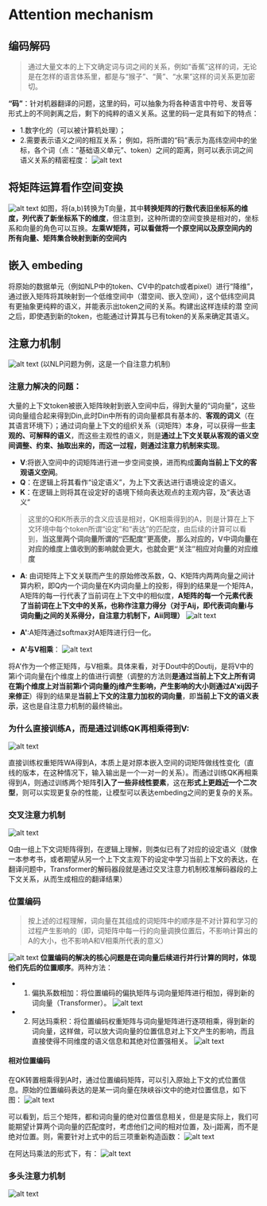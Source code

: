 # Attention mechanism
## 编码解码
> 通过大量文本的上下文确定词与词之间的关系，例如“香蕉”这样的词，无论是在怎样的语言体系里，都是与“猴子”、“黄”、“水果”这样的词关系更加密切。

**“码”**：针对机器翻译的问题，这里的码，可以抽象为将各种语言中符号、发音等形式上的不同剥离之后，剩下的纯粹的语义关系。这里的码一定具有如下的特点：

- 1.数字化的（可以被计算机处理）；
- 2.需要表示语义之间的相互关系；
例如，将所谓的“码”表示为高纬空间中的坐标，各个词（点：“基础语义单元”、token）之间的距离，则可以表示词之间语义关系的精密程度：
![alt text](image.png)

## 将矩阵运算看作空间变换
![alt text](image-1.png)
如图，将(a,b)转换为T向量，其中**转换矩阵的行数代表旧坐标系的维度，列代表了新坐标系下的维度**，但注意到，这种所谓的空间变换是相对的，坐标系和向量的角色可以互换。**左乘W矩阵，可以看做将一个原空间以及原空间内的所有向量、矩阵集合映射到新的空间内** 

## 嵌入 embeding
将原始的数据单元（例如NLP中的token、CV中的patch或者pixel）进行“降维”，通过嵌入矩阵将其映射到一个低维空间中（潜空间、嵌入空间），这个低纬空间具有更抽象更纯粹的语义，并能表示出token之间的关系。构建出这样连续的潜 空间之后，即使遇到新的token，也能通过计算其与已有token的关系来确定其语义。

## 注意力机制
![alt text](image-4.png)
(以NLP问题为例，这是一个自注意力机制)
### 注意力解决的问题：
大量的上下文token被嵌入矩阵映射到嵌入空间中后，得到大量的“词向量”，这些词向量组合起来得到Din,此时Din中所有的词向量都具有基本的、**客观的词义**（在其语言环境下）；通过词向量上下文的组织关系（词矩阵）本身，可以获得一些**主观的、可解释的语义**，而这些主观性的语义，则是**通过上下文关联从客观的语义空间调整、约束、抽取出来的，而这一过程，则通过注意力机制来实现**。 
- **V**:将嵌入空间中的词矩阵进行进一步空间变换，进而构成**面向当前上下文的客观语义空间**。
- **Q**：在逻辑上将其看作“设定语义”，为上下文表达进行语境设定的语义。
- **K**：在逻辑上则将其在设定好的语境下倾向表达观点的主观内容，及“表达语义”
> 这里的Q和K所表示的含义应该是相对，QK相乘得到的A，则是计算在上下文环境中每个token所谓“设定”和“表达”的匹配度，由后续的计算可以看到，**当这里两个词向量所谓的“匹配度”更高使，  那么对应的，V中词向量在对应的维度上值收到的影响就会更大，也就会更“关注”相应对向量的对应维度**
- **A**: 由词矩阵上下文关联而产生的原始修改系数，Q、K矩阵内两两向量之间计算内积，即Q内一个词向量在K内词向量上的投影，得到的结果是一个矩阵A，A矩阵的每一行代表了当前词在上下文中的相似度，**A矩阵的每一个元素代表了当前词在上下文中的关系，也称作注意力得分（对于Aij，即代表词向量i与词向量j之间的关系得分，自注意力机制下，Aii同理）**
![alt text](image-2.png)

- **A'**:A矩阵通过softmax对A矩阵进行归一化。 

- **A'与V相乘**：
    ![alt text](image-3.png)

将A'作为一个修正矩阵，与V相乘。具体来看，对于Dout中的Doutij，是将V中的第i个词向量在j个维度上的值进行调整（调整的方法则**是通过当前上下文上所有词在第j个维度上对当前第i个词向量的j维产生影响，产生影响的大小则通过A'xij因子来修正**）得到的结果是**当前上下文的注意力加权的词向量**，即**当前上下文的语义表示**，这也是自注意力机制的最终输出。
### 为什么直接训练A，而是通过训练QK再相乘得到V:
![alt text](image-5.png)

直接训练权重矩阵WA得到A，本质上是对原本嵌入空间的词矩阵做线性变化（直线的版本，在这种情况下，输入输出是一个一对一的关系）。而通过训练QK再相乘得到A，则通过训练两个矩阵**引入了一些非线性要素**，这在**形式上更趋近一个二次型**，则可以实现更复杂的性能，让模型可以表达embeding之间的更复杂的关系。


 ### 交叉注意力机制
 ![alt text](image-6.png)

 Q由一组上下文词矩阵得到，在逻辑上理解，则类似已有了对应的设定语义（就像一本参考书，或者期望从另一个上下文主观下的设定中学习当前上下文的表达，在翻译问题中，Transformer的解码器段就是通过交叉注意力机制校准解码器段的上下文关系，从而生成相应的翻译结果）

 ### 位置编码
 > 按上述的过程理解，词向量在其组成的词矩阵中的顺序是不对计算和学习的过程产生影响的（即，词矩阵中每一行的向量调换位置后，不影响计算出的A的大小，也不影响A和V相乘所代表的意义）

 ![alt text](image-7.png)
 **位置编码的解决的核心问题是在词向量后续进行并行计算的同时，体现他们先后的位置顺序**。两种方法：
 - 1. 偏执系数相加：将位置编码的偏执矩阵与词向量矩阵进行相加，得到新的词向量（Transformer）。
  ![alt text](image-8.png)
 - 2. 阿达玛乘积：将位置编码权重矩阵与词向量矩阵进行逐项相乘，得到新的词向量，这样做，可以放大词向量的位置信息对上下文产生的影响，而且直接使得不同维度的语义信息和其绝对位置强相关。
    ![alt text](image-10.png)

#### 相对位置编码
在QK转置相乘得到A时，通过位置编码矩阵，可以引入原始上下文的式位置信息。原始的位置编码表达的是某一词向量在陕峡谷i文中的绝对位置信息，如下图：
![alt text](image-11.png)

可以看到，后三个矩阵，都和词向量的绝对位置信息相关，但是是实际上，我们可能期望计算两个词向量的匹配度时，考虑他们之间的相对位置，及i-j距离，而不是绝对位置。则，需要针对上式中的后三项重新构造函数：
![alt text](image-12.png)

在阿达玛乘法的形式下，有：
![alt text](image-13.png)

### 多头注意力机制
![alt text](image-14.png)